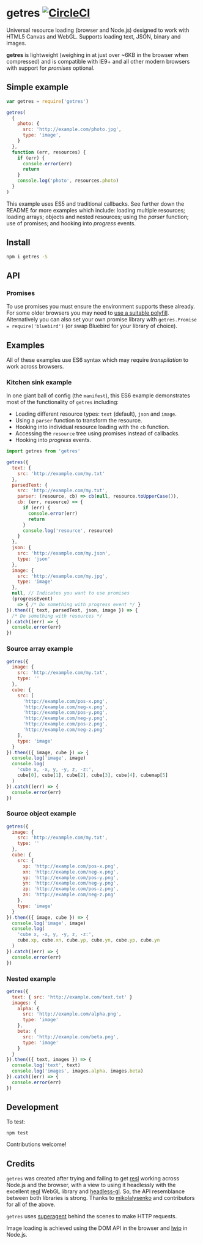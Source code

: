 # getres [![CircleCI](https://circleci.com/gh/WebSeed/getres.svg?style=svg)](https://circleci.com/gh/WebSeed/getres)

Universal resource loading (browser and Node.js) designed to work with HTML5 Canvas and WebGL. Supports loading text, JSON, binary and images.

**getres** is lightweight (weighing in at just over ~6KB in the browser when compressed) and is compatible with IE9+ and all other modern browsers with support for *promises* optional.

## Simple example

```js
var getres = require('getres')

getres(
  {
    photo: {
      src: 'http://example.com/photo.jpg',
      type: 'image',
    }
  },
  function (err, resources) {
    if (err) {
      console.error(err)
      return
    }
    console.log('photo', resources.photo)
  }
)
```

This example uses ES5 and traditional callbacks. See further down the README for more examples which include: loading multiple resources; loading arrays; objects and nested resources; using the _parser_ function; use of promises; and hooking into _progress_ events.

## Install

```bash
npm i getres -S
```

## API

### Promises

To use promises you must ensure the environment supports these already. For some older browsers you may need to [use a suitable polyfill](https://github.com/stefanpenner/es6-promise#auto-polyfill). Alternatively you can also set your own promise library with `getres.Promise = require('bluebird')` (or swap Bluebird for your library of choice).

## Examples

All of these examples use ES6 syntax which may require _transpilation_ to work across browsers.

### Kitchen sink example

In one giant ball of config (the `manifest`), this ES6 example demonstrates most of the functionality of `getres` including:
* Loading different resource types: `text` (default), `json` and `image`.
* Using a `parser` function to transform the resource.
* Hooking into individual resource loading with the `cb` function.
* Accessing the `resource` tree using promises instead of callbacks.
* Hooking into _progress_ events.

```js
import getres from 'getres'

getres({
  text: {
    src: 'http://example.com/my.txt'
  },
  parsedText: {
    src: 'http://example.com/my.txt',
    parser: (resource, cb) => cb(null, resource.toUpperCase()),
    cb: (err, resource) => {
      if (err) {
        console.error(err)
        return
      }
      console.log('resource', resource)
    }
  },
  json: {
    src: 'http://example.com/my.json',
    type: 'json'
  },
  image: {
    src: 'http://example.com/my.jpg',
    type: 'image'
  },
  null, // Indicates you want to use promises
  (progressEvent)
    => { /* Do something with progress event */ }
}).then(({ text, parsedText, json, image }) => {
  /* Do something with resources */
}).catch((err) => {
  console.error(err)
})
```

### Source array example

```js
getres({
  image: {
    src: 'http://example.com/my.txt',
    type: ''
  },
  cube: {
    src: [
      'http://example.com/pos-x.png',
      'http://example.com/neg-x.png',
      'http://example.com/pos-y.png',
      'http://example.com/neg-y.png',
      'http://example.com/pos-z.png',
      'http://example.com/neg-z.png'
    ],
    type: 'image'
  }
}).then(({ image, cube }) => {
  console.log('image', image)
  console.log(
    'cube x, -x, y, -y, z, -z:',
    cube[0], cube[1], cube[2], cube[3], cube[4], cubemap[5]
  )
}).catch((err) => {
  console.error(err)
})
```

### Source object example

```js
getres({
  image: {
    src: 'http://example.com/my.txt',
    type: ''
  },
  cube: {
    src: {
      xp: 'http://example.com/pos-x.png',
      xn: 'http://example.com/neg-x.png',
      yp: 'http://example.com/pos-y.png',
      yn: 'http://example.com/neg-y.png',
      zp: 'http://example.com/pos-z.png',
      zn: 'http://example.com/neg-z.png'
    },
    type: 'image'
  }
}).then(({ image, cube }) => {
  console.log('image', image)
  console.log(
    'cube x, -x, y, -y, z, -z:',
    cube.xp, cube.xn, cube.yp, cube.yn, cube.yp, cube.yn
  )
}).catch((err) => {
  console.error(err)
})
```

### Nested example

```js
getres({
  text: { src: 'http://example.com/text.txt' }
  images: {
    alpha: {
      src: 'http://example.com/alpha.png',
      type: 'image'
    },
    beta: {
      src: 'http://example.com/beta.png',
      type: 'image'
    }
  }
}).then(({ text, images }) => {
  console.log('text', text)
  console.log('images', images.alpha, images.beta)
}).catch((err) => {
  console.error(err)
})
```

## Development

To test:
```
npm test
```

Contributions welcome!

## Credits

`getres` was created after trying and failing to get [resl](https://github.com/mikolalysenko/resl) working across Node.js and the browser, with a view to using it headlessly with the excellent [regl](https://github.com/mikolalysenko/regl) WebGL library and [headless-gl](https://github.com/stackgl/headless-gl). So, the API resemblance between both libraries is strong. Thanks to [mikolalysenko](https://github.com/mikolalysenko) and contributors for all of the above.

`getres` uses [superagent](https://github.com/visionmedia/superagent) behind the scenes to make HTTP requests.

Image loading is achieved using the DOM API in the browser and [lwip](https://github.com/EyalAr/lwip) in Node.js.
